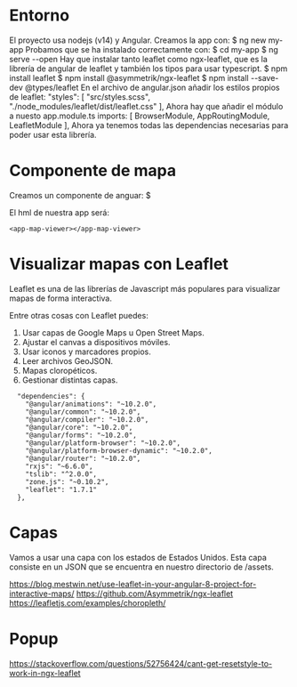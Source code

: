 # Entorno
El proyecto usa nodejs (v14) y Angular.
Creamos la app con:
$ ng new my-app
Probamos que se ha instalado correctamente con:
$ cd my-app
$ ng serve --open
Hay que instalar tanto leaflet como ngx-leaflet, que es la librería de angular de leaflet y también los tipos para usar typescript.
$ npm install leaflet
$ npm install @asymmetrik/ngx-leaflet
$ npm install --save-dev @types/leaflet
En el archivo de angular.json añadir los estilos propios de leaflet:
"styles": [
              "src/styles.scss",
              "./node_modules/leaflet/dist/leaflet.css"
            ],
Ahora hay que añadir el módulo a nuesto app.module.ts
  imports: [
    BrowserModule,
    AppRoutingModule,
    LeafletModule
  ],
Ahora ya tenemos todas las dependencias necesarias para poder usar esta librería.

# Componente de mapa
Creamos un componente de anguar:
$


El hml de nuestra app será:
```
<app-map-viewer></app-map-viewer>
```

# Visualizar mapas con Leaflet
Leaflet es una de las librerías de Javascript más populares para visualizar mapas de forma interactiva.

Entre otras cosas con Leaflet puedes:
1. Usar capas de Google Maps u Open Street Maps.
2. Ajustar el canvas a dispositivos móviles.
3. Usar iconos y marcadores propios.
4. Leer archivos GeoJSON.
5. Mapas cloropéticos.
6. Gestionar distintas capas.

```
  "dependencies": {
    "@angular/animations": "~10.2.0",
    "@angular/common": "~10.2.0",
    "@angular/compiler": "~10.2.0",
    "@angular/core": "~10.2.0",
    "@angular/forms": "~10.2.0",
    "@angular/platform-browser": "~10.2.0",
    "@angular/platform-browser-dynamic": "~10.2.0",
    "@angular/router": "~10.2.0",
    "rxjs": "~6.6.0",
    "tslib": "^2.0.0",
    "zone.js": "~0.10.2",
    "leaflet": "1.7.1"
  },
```

# Capas
Vamos a usar una capa con los estados de Estados Unidos. Esta capa consiste en un JSON que se encuentra en nuestro directorio de /assets.

https://blog.mestwin.net/use-leaflet-in-your-angular-8-project-for-interactive-maps/
https://github.com/Asymmetrik/ngx-leaflet
https://leafletjs.com/examples/choropleth/

# Popup

https://stackoverflow.com/questions/52756424/cant-get-resetstyle-to-work-in-ngx-leaflet